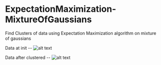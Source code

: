 # ExpectationMaximization-MixtureOfGaussians
 Find Clusters of data using Expectation Maximization algorithm on mixture of gaussians


 Data at init -- 
 ![alt text](https://github.com/sashakttripathi/ExpectationMaximization-MixtureOfGaussians/blob/main/init_2_at_start.png?raw=true)
 
 
 Data after clustered --
 ![alt text](https://github.com/sashakttripathi/k_means_clustering_algorithm/blob/main/result-random-centroid-assignment-data-1.png?raw=true)
